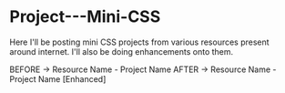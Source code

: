 # Project---Mini-CSS

Here I'll be posting mini CSS projects from various resources present around internet. I'll also be doing enhancements onto them.

BEFORE -> Resource Name - Project Name
AFTER -> Resource Name - Project Name [Enhanced]

